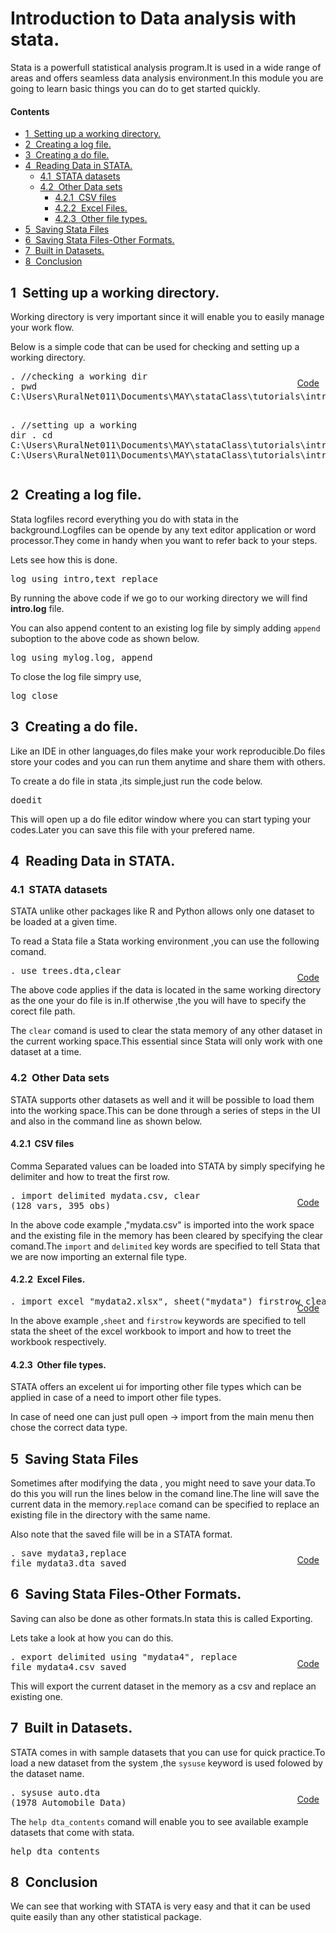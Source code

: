 
</head>
<body>
<h1>Introduction to Data analysis with stata.</h1>

<p>Stata is a powerfull statistical analysis program.It is used in a wide range of areas and offers seamless data analysis environment.In this module you are going to learn basic things you can do to get started quickly.</p>
<h4>Contents</h4>
<div class="toc">
<ul>
<li><a href="#h-1"><span class="toc-secnum">1&nbsp;</span> Setting up a working directory.</a>
</li>
<li><a href="#h-2"><span class="toc-secnum">2&nbsp;</span> Creating a log file.</a>
</li>
<li><a href="#h-3"><span class="toc-secnum">3&nbsp;</span> Creating a do file.</a>
</li>
<li><a href="#h-4"><span class="toc-secnum">4&nbsp;</span> Reading Data in STATA.</a>
<ul>
<li><a href="#h-4-1"><span class="toc-secnum">4.1&nbsp;</span> STATA datasets</a>
</li>
<li><a href="#h-4-2"><span class="toc-secnum">4.2&nbsp;</span> Other Data sets</a>
<ul>
<li><a href="#h-4-2-1"><span class="toc-secnum">4.2.1&nbsp;</span> CSV files</a>
</li>
<li><a href="#h-4-2-2"><span class="toc-secnum">4.2.2&nbsp;</span> Excel Files.</a>
</li>
<li><a href="#h-4-2-3"><span class="toc-secnum">4.2.3&nbsp;</span> Other file types.</a>
</li>
</ul>
</li>
</ul>
</li>
<li><a href="#h-5"><span class="toc-secnum">5&nbsp;</span> Saving Stata Files</a>
</li>
<li><a href="#h-6"><span class="toc-secnum">6&nbsp;</span> Saving Stata Files-Other Formats.</a>
</li>
<li><a href="#h-7"><span class="toc-secnum">7&nbsp;</span> Built in Datasets.</a>
</li>
<li><a href="#h-8"><span class="toc-secnum">8&nbsp;</span> Conclusion</a>
</li>
</ul>
</div>
<h2 id="h-1"><span class="heading-secnum">1&nbsp;</span> Setting up a working directory.</h2>

<p>Working directory is very important since it will enable you to easily manage your work flow.</p>
<p>Below is a simple code that can be used for checking and setting up a working directory.</p>
<div style="position:relative"><pre id="stlog-1" class="stlog"><samp><span class="stinp">. <span class="stcmt">//checking a working dir</span></span>
<span class="stinp">. pwd</span>
<span class="stres">C:\Users\RuralNet011\Documents\MAY\stataClass\tutorials\introduction</span>

<span class="stinp">. <span class="stcmt">//setting up a working dir</span></span>
<span class="stinp">. cd C:\Users\RuralNet011\Documents\MAY\stataClass\tutorials\introduction</span>
<span class="stres">C:\Users\RuralNet011\Documents\MAY\stataClass\tutorials\introduction</span>
</samp></pre><a href="" target="_blank" class="btn btn-default btn-sm" style="position:absolute; top:10px; right:10px">Code</a></div>
<h2 id="h-2"><span class="heading-secnum">2&nbsp;</span> Creating a log file.</h2>

Stata logfiles record everything you do with stata in the background.Logfiles can be opende by any text editor application or word processor.They come in handy when you want to refer back to your steps.

<p>Lets see how this is done.</p>

<pre>
log using intro,text replace
</pre>

<p>By running the above code if we go to our working directory we will find <strong>intro.log</strong> file.</p>

<p>You can also append content to an existing log file by simply  adding <code>append</code> suboption to the above code as shown below.</p>

<pre>
log using mylog.log, append
</pre>

<p>To close the log file simpry use,</p>
 <pre>log close</pre>

 <h2 id="h-3"><span class="heading-secnum">3&nbsp;</span> Creating a do file.</h2>

 <p>Like an IDE in other languages,do files make your work reproducible.Do files store your codes and you can run them anytime and share them with others.</p>

 <p>To create a do file in stata ,its simple,just run the code below.</p>

 <pre>doedit</pre>

<p>This will open up a do file editor window where you can start typing your codes.Later you can save this file with your prefered name.</p>

<h2 id="h-4"><span class="heading-secnum">4&nbsp;</span> Reading Data in STATA.</h2>

<h3 id="h-4-1"><span class="heading-secnum">4.1&nbsp;</span> STATA datasets</h3>

<p>STATA unlike other packages like R and Python allows only one dataset to be loaded at a given time.</p>

<p>To read a Stata file a Stata working environment ,you can use the following comand.</p>
<div style="position:relative"><pre id="stlog-2" class="stlog"><samp><span class="stinp">. use trees.dta,clear</span>
</samp></pre><a href="" target="_blank" class="btn btn-default btn-sm" style="position:absolute; top:10px; right:10px">Code</a></div>
<p>The above code applies if the data is located in the same working directory as the one your do file is in.If otherwise ,the you will have to specify the corect file path.</p>

<p>The <code>clear</code> comand is used to clear the stata memory of any other dataset in the current working space.This essential since Stata will only work with one dataset at a time.</p>

<h3 id="h-4-2"><span class="heading-secnum">4.2&nbsp;</span> Other Data sets</h3>

<p>STATA supports other datasets as well and it will be possible to load them into the working space.This can be done through a series of steps in the UI and also in the command line as shown below.</p>

 <h4 id="h-4-2-1"><span class="heading-secnum">4.2.1&nbsp;</span> CSV files</h4>

 <P>Comma Separated values can be loaded into STATA by simply specifying he delimiter and how to treat the first row.</P>
<div style="position:relative"><pre id="stlog-3" class="stlog"><samp><span class="stinp">. import delimited mydata.csv, clear </span>
(128 vars, 395 obs)
</samp></pre><a href="" target="_blank" class="btn btn-default btn-sm" style="position:absolute; top:10px; right:10px">Code</a></div>
<p>In the above code example ,"mydata.csv" is imported into the work space and the existing file in the memory has been cleared by specifying the clear comand.The <code>import</code> and <code>delimited</code> key words are specified to tell Stata that we are now importing an external file type.</p>

<h4 id="h-4-2-2"><span class="heading-secnum">4.2.2&nbsp;</span> Excel Files.</h4>
<div style="position:relative"><pre id="stlog-4" class="stlog"><samp><span class="stinp">. import excel "mydata2.xlsx", sheet("mydata") firstrow clear</span>
</samp></pre><a href="" target="_blank" class="btn btn-default btn-sm" style="position:absolute; top:10px; right:10px">Code</a></div>
<p>In the above example ,<code>sheet</code> and <code>firstrow</code> keywords are specified to tell stata the sheet of the excel workbook to import and how to treet the workbook respectively.</p>


<h4 id="h-4-2-3"><span class="heading-secnum">4.2.3&nbsp;</span> Other file types.</h4>

<p>STATA offers an excelent ui for importing other file types which can be applied in case of a need to import other file types.
</p>

<p>In case of need one can just pull open -> import from the main menu then chose the correct data type. </p>

<h2 id="h-5"><span class="heading-secnum">5&nbsp;</span> Saving Stata Files</h2>

<p>Sometimes after modifying the data , you might need to save your data.To do this you will run the lines below in the comand line.The line will save the current data in the memory.<CODE>replace</CODE> comand can be specified to replace an existing file in the directory with the same name.</p>

<p>Also note that the saved file will be in a STATA format.</p>
<div style="position:relative"><pre id="stlog-5" class="stlog"><samp><span class="stinp">. save mydata3,replace</span>
file mydata3.dta saved
</samp></pre><a href="" target="_blank" class="btn btn-default btn-sm" style="position:absolute; top:10px; right:10px">Code</a></div>
<h2 id="h-6"><span class="heading-secnum">6&nbsp;</span> Saving Stata Files-Other Formats.</h2>

<p>Saving can also be done as other formats.In stata this is called Exporting.</p>

<p>Lets take a look at how you can do this.</p>
<div style="position:relative"><pre id="stlog-6" class="stlog"><samp><span class="stinp">. export delimited using "mydata4", replace</span>
file mydata4.csv saved
</samp></pre><a href="" target="_blank" class="btn btn-default btn-sm" style="position:absolute; top:10px; right:10px">Code</a></div>
This will export the current dataset in the memory as a csv and replace an existing one.

<h2 id="h-7"><span class="heading-secnum">7&nbsp;</span> Built in Datasets.</h2>

<P>STATA comes in with sample datasets that you can use for quick practice.To load a new dataset from the system ,the <code>sysuse</code> keyword is used folowed by the dataset name.</P>
<div style="position:relative"><pre id="stlog-7" class="stlog"><samp><span class="stinp">. sysuse auto.dta</span>
(1978 Automobile Data)
</samp></pre><a href="" target="_blank" class="btn btn-default btn-sm" style="position:absolute; top:10px; right:10px">Code</a></div>

<p>The <code>help dta_contents</code> comand will enable you to see available example datasets that come with stata.</p>

<pre id="stlog-7" class="stlog">
help dta_contents
</pre>
<h2 id="h-8"><span class="heading-secnum">8&nbsp;</span> Conclusion</h2>

<p>We can see that working with STATA is very easy and that it can be used quite easily than any other statistical package.</p>
</body>
</html>

